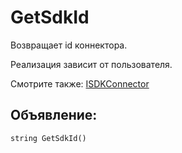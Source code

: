 # GetSdkId
Возвращает id коннектора.

Реализация зависит от пользователя.

Смотрите также: [ISDKConnector](ISDKConnector.md)

## Объявление:

`string GetSdkId()`